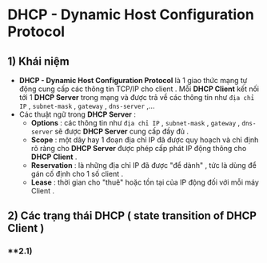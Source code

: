 # DHCP - Dynamic Host Configuration Protocol
## **1) Khái niệm**
- **DHCP - Dynamic Host Configuration Protocol** là 1 giao thức mạng tự động cung cấp các thông tin TCP/IP cho client . Mỗi **DHCP Client** kết nối tới 1 **DHCP Server** trong mạng và được trả về các thông tin như `địa chỉ IP` , `subnet-mask` , `gateway` , `dns-server` ,...
- Các thuật ngữ trong **DHCP Server** :
    - **Options** : các thông tin như `địa chỉ IP` , `subnet-mask` , `gateway` , `dns-server` sẽ được **DHCP Server** cung cấp đầy đủ .
    - **Scope** : một dãy hay 1 đoạn địa chỉ IP đã được quy hoạch và chỉ định rõ ràng cho **DHCP Server** được phép cấp phát IP động thông cho **DHCP Client** .
    - **Reservation** : là những địa chỉ IP đã được "để dành" , tức là dùng để gán cố định cho 1 số client .
    - **Lease** : thời gian cho "thuê" hoặc tồn tại của IP động đối với mỗi máy Client .
## **2) Các trạng thái DHCP ( state transition of DHCP Client )**
### **2.1) 

